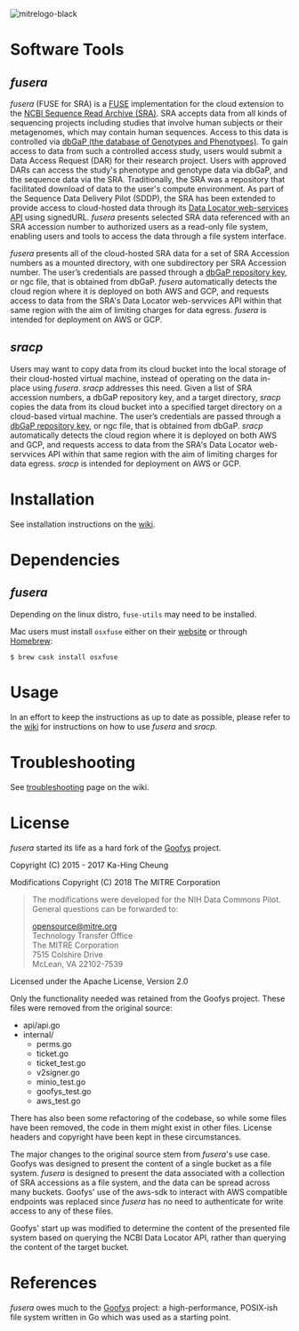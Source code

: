 ![mitrelogo-black](static/mitrelogo-black.jpg)

# Software Tools

*fusera*
---

*fusera* (FUSE for SRA) is a [FUSE](https://en.wikipedia.org/wiki/Filesystem_in_Userspace) implementation for the cloud extension to the [NCBI Sequence Read Archive (SRA)](https://www.ncbi.nlm.nih.gov/sra). SRA accepts data from all kinds of sequencing projects including  studies that involve human subjects or their metagenomes, which may contain human sequences. Access to this data is controlled via [dbGaP (the database of Genotypes and Phenotypes)](https://www.ncbi.nlm.nih.gov/gap/).  To gain access to data from such a controlled access study, users would submit a Data Access Request (DAR) for their research project.  Users with approved DARs can access the study's phenotype and genotype data via dbGaP, and the sequence data via the SRA.  Traditionally, the SRA was a repository that facilitated download of data to the user's compute environment.  As part of the Sequence Data Delivery Pilot (SDDP), the SRA has been extended to provide access to cloud-hosted data through its [Data Locator web-services API](https://www.ncbi.nlm.nih.gov/Traces/sdl/1/)  using signedURL.  *fusera* presents selected SRA data referenced with an SRA accession number to authorized users as a read-only file system, enabling users and tools to access the data through a file system interface.  

*fusera* presents all of the cloud-hosted SRA data for a set of SRA Accession numbers as a mounted directory, with one subdirectory per SRA Accession number. The user’s credentials are passed through a [dbGaP repository key](https://www.ncbi.nlm.nih.gov/books/NBK63512/), or ngc file, that is obtained from dbGaP.  *fusera* automatically detects the cloud region where it is deployed on both AWS and GCP, and requests access to data from the SRA's Data Locator web-servvices API within that same region with the aim of limiting charges for data egress. *fusera* is intended for deployment on AWS or GCP.

## *sracp*

Users may want to copy data from its cloud bucket into the local storage of their cloud-hosted virtual machine, instead of operating on the data in-place using *fusera*.  *sracp* addresses this need.   Given a list of SRA accession numbers, a dbGaP repository key, and a target directory, *sracp* copies the data from its cloud bucket into a specified target directory on a cloud-based virtual machine.  The user’s credentials are passed through a [dbGaP repository key](https://www.ncbi.nlm.nih.gov/books/NBK63512/), or ngc file, that is obtained from dbGaP.  *sracp* automatically detects the cloud region where it is deployed on both AWS and GCP, and requests access to data from the SRA's Data Locator web-servvices API within that same region with the aim of limiting charges for data egress. *sracp* is intended for deployment on AWS or GCP.

# Installation

See installation instructions on the [wiki](https://github.com/mitre/fusera/wiki/Installing-Fusera).

# Dependencies

## *fusera*

Depending on the linux distro, `fuse-utils` may need to be installed.

Mac users must install `osxfuse` either on their [website](https://osxfuse.github.io) or through [Homebrew](http://brew.sh/):

```ShellSession
$ brew cask install osxfuse
```

Usage
===

In an effort to keep the instructions as up to date as possible, please refer to the [wiki](https://github.com/mitre/fusera/wiki/) for instructions on how to use *fusera* and *sracp*.

Troubleshooting
===

See [troubleshooting](https://github.com/mitre/fusera/wiki/Troubleshooting) page on the wiki.

License
===

*fusera* started its life as a hard fork of the [Goofys](https://github.com/kahing/goofys) project.

Copyright (C) 2015 - 2017 Ka-Hing Cheung

Modifications Copyright (C) 2018  The MITRE Corporation

> The modifications were developed for the NIH Data Commons Pilot. General questions can be forwarded to:
>
> opensource@mitre.org  
> Technology Transfer Office  
> The MITRE Corporation  
> 7515 Colshire Drive  
> McLean, VA 22102-7539  

Licensed under the Apache License, Version 2.0

Only the functionality needed was retained from the Goofys project. These files were removed from the original source:
- api/api.go
- internal/
	- perms.go
	- ticket.go
	- ticket_test.go
	- v2signer.go
	- minio_test.go
	- goofys_test.go
	- aws_test.go

There has also been some refactoring of the codebase, so while some files have been removed, the code in them might exist in other files. License headers and copyright have been kept in these circumstances.

The major changes to the original source stem from *fusera*'s use case.  Goofys was designed to present the content of a single bucket as a file system.  *fusera* is designed to present the data associated with a collection of SRA accessions as a file system, and the data can be spread across many buckets.  Goofys' use of the aws-sdk to interact with AWS compatible endpoints was replaced since *fusera* has no need to authenticate for write access to any of these files.

Goofys' start up was modified to determine the content of the presented file system based on querying the NCBI Data Locator API, rather than querying the content of the target bucket. 

References
===

*fusera* owes much to the [Goofys](https://github.com/kahing/goofys) project: a high-performance, POSIX-ish file system written in Go which was used as a starting point.


